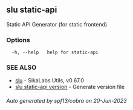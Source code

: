 ## slu static-api

Static API Generator (for static frontend)

### Options

```
  -h, --help   help for static-api
```

### SEE ALSO

* [slu](slu.md)	 - SikaLabs Utils, v0.67.0
* [slu static-api version](slu_static-api_version.md)	 - Generate version file

###### Auto generated by spf13/cobra on 20-Jun-2023

